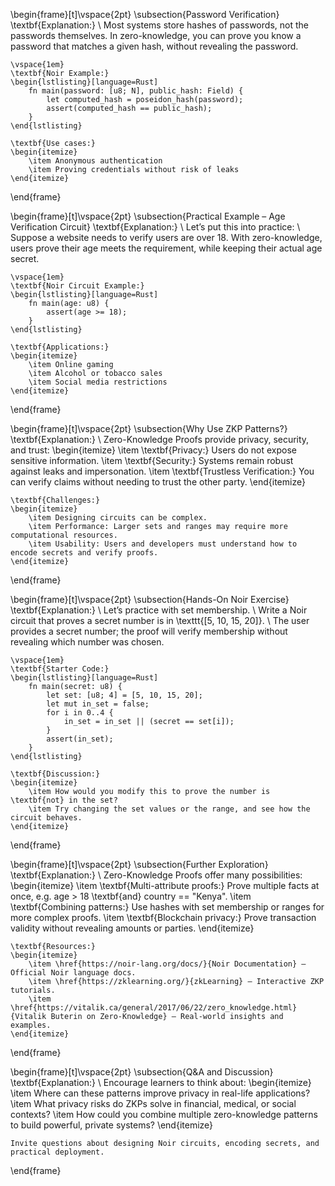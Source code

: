 

\begin{frame}[t]\vspace{2pt}
	\subsection{Password Verification}
	\textbf{Explanation:} \\
	Most systems store hashes of passwords, not the passwords themselves. In zero-knowledge, you can prove you know a password that matches a given hash, without revealing the password.
	
	\vspace{1em}
	\textbf{Noir Example:}
	\begin{lstlisting}[language=Rust]
		fn main(password: [u8; N], public_hash: Field) {
			let computed_hash = poseidon_hash(password);
			assert(computed_hash == public_hash);
		}
	\end{lstlisting}
	
	\textbf{Use cases:}
	\begin{itemize}
		\item Anonymous authentication
		\item Proving credentials without risk of leaks
	\end{itemize}
\end{frame}

\begin{frame}[t]\vspace{2pt}
	\subsection{Practical Example – Age Verification Circuit}
	\textbf{Explanation:} \\
	Let’s put this into practice: \\
	Suppose a website needs to verify users are over 18. With zero-knowledge, users prove their age meets the requirement, while keeping their actual age secret.
	
	\vspace{1em}
	\textbf{Noir Circuit Example:}
	\begin{lstlisting}[language=Rust]
		fn main(age: u8) {
			assert(age >= 18);
		}
	\end{lstlisting}
	
	\textbf{Applications:}
	\begin{itemize}
		\item Online gaming
		\item Alcohol or tobacco sales
		\item Social media restrictions
	\end{itemize}
\end{frame}

\begin{frame}[t]\vspace{2pt}
	\subsection{Why Use ZKP Patterns?}
	\textbf{Explanation:} \\
	Zero-Knowledge Proofs provide privacy, security, and trust:
	\begin{itemize}
		\item \textbf{Privacy:} Users do not expose sensitive information.
		\item \textbf{Security:} Systems remain robust against leaks and impersonation.
		\item \textbf{Trustless Verification:} You can verify claims without needing to trust the other party.
	\end{itemize}
	
	\textbf{Challenges:}
	\begin{itemize}
		\item Designing circuits can be complex.
		\item Performance: Larger sets and ranges may require more computational resources.
		\item Usability: Users and developers must understand how to encode secrets and verify proofs.
	\end{itemize}
\end{frame}

\begin{frame}[t]\vspace{2pt}
	\subsection{Hands-On Noir Exercise}
	\textbf{Explanation:} \\
	Let’s practice with set membership. \\
	Write a Noir circuit that proves a secret number is in \texttt{[5, 10, 15, 20]}. \\
	The user provides a secret number; the proof will verify membership without revealing which number was chosen.
	
	\vspace{1em}
	\textbf{Starter Code:}
	\begin{lstlisting}[language=Rust]
		fn main(secret: u8) {
			let set: [u8; 4] = [5, 10, 15, 20];
			let mut in_set = false;
			for i in 0..4 {
				in_set = in_set || (secret == set[i]);
			}
			assert(in_set);
		}
	\end{lstlisting}
	
	\textbf{Discussion:}
	\begin{itemize}
		\item How would you modify this to prove the number is \textbf{not} in the set?
		\item Try changing the set values or the range, and see how the circuit behaves.
	\end{itemize}
\end{frame}

\begin{frame}[t]\vspace{2pt}
	\subsection{Further Exploration}
	\textbf{Explanation:} \\
	Zero-Knowledge Proofs offer many possibilities:
	\begin{itemize}
		\item \textbf{Multi-attribute proofs:} Prove multiple facts at once, e.g. age > 18 \textbf{and} country == "Kenya".
		\item \textbf{Combining patterns:} Use hashes with set membership or ranges for more complex proofs.
		\item \textbf{Blockchain privacy:} Prove transaction validity without revealing amounts or parties.
	\end{itemize}
	
	\textbf{Resources:}
	\begin{itemize}
		\item \href{https://noir-lang.org/docs/}{Noir Documentation} – Official Noir language docs.
		\item \href{https://zklearning.org/}{zkLearning} – Interactive ZKP tutorials.
		\item \href{https://vitalik.ca/general/2017/06/22/zero_knowledge.html}{Vitalik Buterin on Zero-Knowledge} – Real-world insights and examples.
	\end{itemize}
\end{frame}

\begin{frame}[t]\vspace{2pt}
	\subsection{Q\&A and Discussion}
	\textbf{Explanation:} \\
	Encourage learners to think about:
	\begin{itemize}
		\item Where can these patterns improve privacy in real-life applications?
		\item What privacy risks do ZKPs solve in financial, medical, or social contexts?
		\item How could you combine multiple zero-knowledge patterns to build powerful, private systems?
	\end{itemize}
	
	Invite questions about designing Noir circuits, encoding secrets, and practical deployment.
\end{frame}
